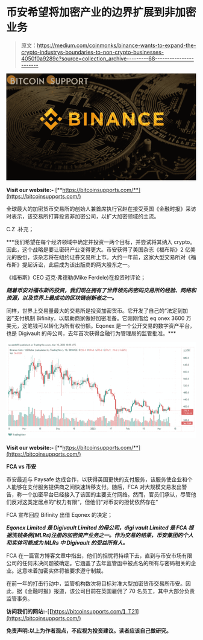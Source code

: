 # 币安希望将加密产业的边界扩展到非加密业务

> 原文：<https://medium.com/coinmonks/binance-wants-to-expand-the-crypto-industrys-boundaries-to-non-crypto-businesses-4050f0a9289c?source=collection_archive---------68----------------------->

![](img/24d21c313328143d24d26d661cb2394b.png)

**Visit our website:-** [**https://bitcoinsupports.com/**](https://bitcoinsupports.com/)

全球最大的加密货币交易所的创始人兼首席执行官赵在接受英国《金融时报》采访时表示，该交易所打算投资非加密公司，以扩大加密领域的主流。

C.Z .补充；

***我们希望在每个经济领域中确定并投资一两个目标，并尝试将其纳入 crypto。因此，这个战略是要让密码产业变得更大。币安获得了美国杂志《福布斯》2 亿美元的股份，该杂志将在纽约证券交易所上市。大约一年前，这家大型交易所对《福布斯》提起诉讼，此后成为该出版商的两大股东之一。

《福布斯》CEO 迈克·弗德勒(Mike Ferdele)在投资时评论；

***随着币安对福布斯的投资，我们现在拥有了世界领先的密码交易所的经验、网络和资源，以及世界上最成功的区块链创新者之一。***

同样，世界上交易量最大的交易所是投资加密货币。它开发了自己的“法定到加密”支付机制 Bifinity，以帮助商家做好加密准备。它刚刚借给 eq onex 3600 万美元，这笔钱可以转化为所有权份额。Eqonex 是一个公开交易的数字资产平台，也是 Digivault 的母公司，去年首次获得金融行为管理局的监管批准。***

![](img/807dfca427282207beea53ea344fb637.png)

**Visit our website:-** [**https://bitcoinsupports.com/**](https://bitcoinsupports.com/)

**FCA vs 币安**

币安最近与 Paysafe 达成合作，以获得英国更快的支付服务，该服务使企业和个人能够在支付服务提供商之间快速转移支付。随后，FCA 对大规模交易发出警告，称一个加密平台已经接入了该国的主要支付网络。然而，官员们承认，尽管他们反对这类定居点的“权力有限”，但他们“对币安的担忧依然存在”

FCA 宣布回应 Bifinity 出借 Eqonex 的决定；

***Eqonex Limited 是 Digivault Limited 的母公司，digi vault Limited 是 FCA 根据洗钱条例(MLRs)注册的加密资产业务之一。作为交易的结果，币安集团的个人和实体可能成为 MLRs 中 Digivault 的受益所有人。***

FCA 在一篇官方博客文章中指出，他们的担忧将持续下去，直到与币安市场有限公司的任何未决问题被确定。它涵盖了去年监管函中被点名的所有与密码相关的企业。这意味着加密实体将被要求遵守制裁。

在前一年的打击行动中，监管机构数次将目标对准大型加密货币交易所币安。因此，据《金融时报》报道，该公司目前在英国雇佣了 70 名员工，其中大部分负责监管事务。

**访问我们的网站:-**[【https://bitcoinsupports.com/】T21](https://bitcoinsupports.com/)

**免责声明:以上为作者观点，不应视为投资建议。读者应该自己做研究。**